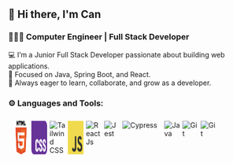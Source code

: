 ## 🙌 Hi there, I'm Can 
### 👨🏻‍💻 Computer Engineer | Full Stack Developer
💻 I’m a Junior Full Stack Developer passionate about building web applications.  
🎯 Focused on Java, Spring Boot, and React.  
🚀 Always eager to learn, collaborate, and grow as a developer.  

### ⚙️ **Languages and Tools:**

<div style="display: flex; gap: 5px; padding: 10px;">
  <img align="center" alt="HTML5" width="32px" src="https://raw.githubusercontent.com/github/explore/80688e429a7d4ef2fca1e82350fe8e3517d3494d/topics/html/html.png" />
  <img align="center" alt="CSS3" width="32px" src="https://raw.githubusercontent.com/github/explore/80688e429a7d4ef2fca1e82350fe8e3517d3494d/topics/css/css.png" />
  <img align="center" alt="Tailwind CSS" width="32px" src="https://upload.wikimedia.org/wikipedia/commons/d/d5/Tailwind_CSS_Logo.svg" />
  <img align="center" alt="JavaScript" width="32px" src="https://raw.githubusercontent.com/github/explore/80688e429a7d4ef2fca1e82350fe8e3517d3494d/topics/javascript/javascript.png" />
  <img align="center" alt="React Js" width="32px" src="https://cdn.iconscout.com/icon/free/png-512/free-react-icon-svg-download-png-1175110.png?f=webp&w=256" />
  <img align="center" alt="Jest" width="32px" src="https://cdn.iconscout.com/icon/free/png-512/free-jest-logo-icon-svg-download-png-2945020.png?f=webp&w=256" />
  <img align="center" alt="Cypress" width="80px" src="https://upload.wikimedia.org/wikipedia/commons/b/bb/Cypress_Software.png" />
  <img align="center" alt="Java" width="32px" src="https://cdn.iconscout.com/icon/free/png-512/free-java-icon-svg-download-png-1174953.png?f=webp&w=256" />
  <img align="center" alt="Git" width="32px" src="https://upload.wikimedia.org/wikipedia/commons/e/e0/Git-logo.svg" />
  <img align="center" alt="Git" width="32px" src="https://upload.wikimedia.org/wikipedia/commons/7/70/Figma.svg" />
</div>
